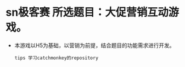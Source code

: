 # sn极客赛 所选题目：大促营销互动游戏。<br>
* 本游戏以H5为基础，以营销为前提，结合题目的功能需求进行开发。<br>

   `tips 学习catchmonkey的repository`
